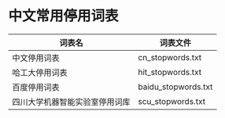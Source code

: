 # 中文常用停用词表

| 词表名                  | 词表文件                 |
|----------------------|----------------------|
| 中文停用词表               | cn\_stopwords.txt    |
| 哈工大停用词表              | hit\_stopwords.txt   |
| 百度停用词表               | baidu\_stopwords.txt |
| 四川大学机器智能实验室停用词库      | scu\_stopwords.txt   |
